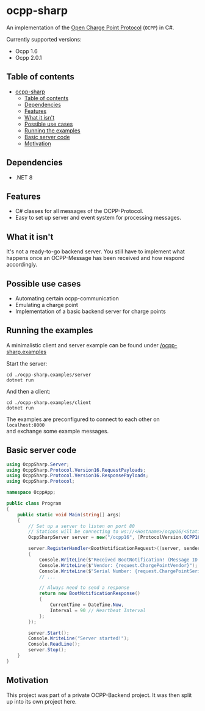 # ocpp-sharp
An implementation of the [Open Charge Point Protocol](https://openchargealliance.org/protocols/open-charge-point-protocol) (`OCPP`) in C#.

Currently supported versions:
- Ocpp 1.6
- Ocpp 2.0.1

## Table of contents
- [ocpp-sharp](#ocpp-sharp)
  - [Table of contents](#table-of-contents)
  - [Dependencies](#dependencies)
  - [Features](#features)
  - [What it isn't](#what-it-isnt)
  - [Possible use cases](#possible-use-cases)
  - [Running the examples](#running-the-examples)
  - [Basic server code](#basic-server-code)
  - [Motivation](#motivation)

## Dependencies
- .NET 8

## Features
- C# classes for all messages of the OCPP-Protocol.
- Easy to set up server and event system for processing messages.

## What it isn't
It's not a ready-to-go backend server. You still have to implement what happens once an OCPP-Message has been received and how respond accordingly.

## Possible use cases
- Automating certain ocpp-communication
- Emulating a charge point
- Implementation of a basic backend server for charge points

## Running the examples
A minimalistic client and server example can be found under [/ocpp-sharp.examples](/ocpp-sharp.examples)

Start the server:
```shell
cd ./ocpp-sharp.examples/server
dotnet run
```

And then a client:
```shell
cd ./ocpp-sharp.examples/client
dotnet run
```

The examples are preconfigured to connect to each other on `localhost:8000` \
and exchange some example messages.

## Basic server code
```cs
using OcppSharp.Server;
using OcppSharp.Protocol.Version16.RequestPayloads;
using OcppSharp.Protocol.Version16.ResponsePayloads;
using OcppSharp.Protocol;

namespace OcppApp;

public class Program
{
    public static void Main(string[] args)
    {
        // Set up a server to listen on port 80
        // Stations will be connecting to ws://<Hostname>/ocpp16/<Station ID>
        OcppSharpServer server = new("/ocpp16", [ProtocolVersion.OCPP16], 80);

        server.RegisterHandler<BootNotificationRequest>((server, sender, request) =>
        {
            Console.WriteLine($"Received BootNotification! (Message ID = {request.FullRequest!.MessageId})");
            Console.WriteLine($"Vendor: {request.ChargePointVendor}");
            Console.WriteLine($"Serial Number: {request.ChargePointSerialNumber}");
            // ...

            // Always need to send a response
            return new BootNotificationResponse()
            {
                CurrentTime = DateTime.Now,
                Interval = 90 // Heartbeat Interval
            };
        });

        server.Start();
        Console.WriteLine("Server started!");
        Console.ReadLine();
        server.Stop();
    }
}
```

## Motivation
This project was part of a private OCPP-Backend project.
It was then split up into its own project here.
